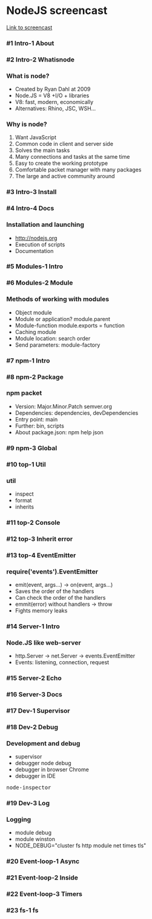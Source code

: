 <h1>NodeJS screencast</h1>

<a target="_blank" href="https://www.youtube.com/playlist?list=PLDyvV36pndZFWfEQpNixIHVvp191Hb3Gg">Link to screencast</a>

<h3>#1 Intro-1 About</h3>

<h3>#2 Intro-2 Whatisnode</h3>

### What is node?

* Created by Ryan Dahl at 2009
* Node.JS = V8 +I/O + libraries
* V8: fast, modern, economically
* Alternatives: Rhino, JSC, WSH...

### Why is node?

1. Want JavaScript
2. Common code in client and server side
3. Solves the main tasks
4. Many connections and tasks at the same time
5. Easy to create the working prototype
6. Comfortable packet manager with many packages
7. The large and active community around

<h3>#3 Intro-3 Install</h3>
<h3>#4 Intro-4 Docs</h3>

### Installation and launching

* http://nodejs.org
* Execution of scripts
* Documentation

<h3>#5 Modules-1 Intro</h3>
<h3>#6 Modules-2 Module</h3>

### Methods of working with modules

* Object module
* Module or application? module.parent
* Module-function module.exports = function
* Caching module
* Module location: search order
* Send parameters: module-factory

<h3>#7 npm-1 Intro</h3>
<h3>#8 npm-2 Package</h3>

### npm packet

* Version: Major.Minor.Patch semver.org
* Dependencies: dependencies, devDependencies
* Entry point: main
* Further: bin, scripts
* About package.json: npm help json

<h3>#9 npm-3 Global</h3>

<h3>#10 top-1 Util</h3>

### util

* inspect
* format
* inherits

<h3>#11 top-2 Console</h3>
<h3>#12 top-3 Inherit error</h3>
<h3>#13 top-4 EventEmitter</h3>

### require('events').EventEmitter

* emit(event, args...) -> on(event, args...)
* Saves the order of the handlers
* Can check the order of the handlers
* emmit(error) without handlers -> throw
* Fights memory leaks

<h3>#14 Server-1 Intro</h3>

### Node.JS like web-server

* http.Server -> net.Server -> events.EventEmitter
* Events: listening, connection, request

<h3>#15 Server-2 Echo</h3>
<h3>#16 Server-3 Docs</h3>
<h3>#17 Dev-1 Supervisor</h3>
<h3>#18 Dev-2 Debug</h3>

### Development and debug

* supervisor
* debugger node debug
* debugger in browser Chrome
* debugger in IDE

<pre>
node-inspector
</pre>

<h3>#19 Dev-3 Log</h3>

### Logging

* module debug
* module winston
* NODE_DEBUG="cluster fs http module net times tls"

<h3>#20 Event-loop-1 Async</h3>
<h3>#21 Event-loop-2 Inside</h3>
<h3>#22 Event-loop-3 Timers</h3>
<h3>#23 fs-1 fs</h3>


